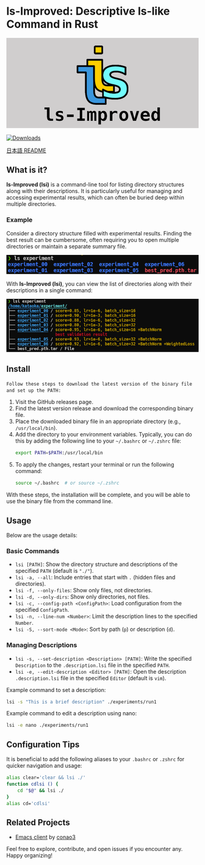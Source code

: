 # ls-Improved: Descriptive ls-like Command in Rust

![ls](https://github.com/ShotaroKataoka/ls-Improved/blob/master/doc/images/lsi.png)

[![Downloads](https://pepy.tech/badge/ls-improved)](https://pepy.tech/project/ls-improved)

[日本語 README](https://github.com/ShotaroKataoka/ls-Improved/blob/master/README.ja.md)

## What is it?

**ls-Improved (lsi)** is a command-line tool for listing directory structures along with their descriptions. It is particularly useful for managing and accessing experimental results, which can often be buried deep within multiple directories.

### Example

Consider a directory structure filled with experimental results. Finding the best result can be cumbersome, often requiring you to open multiple directories or maintain a separate summary file.

![ls](https://github.com/ShotaroKataoka/ls-Improved/blob/master/doc/images/ls_using.png)

With **ls-Improved (lsi)**, you can view the list of directories along with their descriptions in a single command:

![lsi](https://github.com/ShotaroKataoka/ls-Improved/blob/master/doc/images/lsi_using.png)

## Install

`Follow these steps to download the latest version of the binary file and set up the PATH:`

1. Visit the GitHub releases page.
2. Find the latest version release and download the corresponding binary file.
3. Place the downloaded binary file in an appropriate directory (e.g., `/usr/local/bin`).
4. Add the directory to your environment variables. Typically, you can do this by adding the following line to your `~/.bashrc` or `~/.zshrc` file:
   ```sh
   export PATH=$PATH:/usr/local/bin
   ```
5. To apply the changes, restart your terminal or run the following command:
   ```sh
   source ~/.bashrc  # or source ~/.zshrc
   ```

With these steps, the installation will be complete, and you will be able to use the binary file from the command line.

## Usage

Below are the usage details:

### Basic Commands

- `lsi [PATH]`: Show the directory structure and descriptions of the specified `PATH` (default is `"./"`).
- `lsi -a, --all`: Include entries that start with `.` (hidden files and directories).
- `lsi -f, --only-files`: Show only files, not directories.
- `lsi -d, --only-dirs`: Show only directories, not files.
- `lsi -c, --config-path <ConfigPath>`: Load configuration from the specified `ConfigPath`.
- `lsi -n, --line-num <Number>`: Limit the description lines to the specified `Number`.
- `lsi -S, --sort-mode <Mode>`: Sort by path (`p`) or description (`d`).

### Managing Descriptions

- `lsi -s, --set-description <Description> [PATH]`: Write the specified `Description` to the `.description.lsi` file in the specified `PATH`.
- `lsi -e, --edit-description <Editor> [PATH]`: Open the description `.description.lsi` file in the specified `Editor` (default is `vim`).

Example command to set a description:

```sh
lsi -s "This is a brief description" ./experiments/run1
```

Example command to edit a description using nano:

```sh
lsi -e nano ./experiments/run1
```

## Configuration Tips

It is beneficial to add the following aliases to your `.bashrc` or `.zshrc` for quicker navigation and usage:

```sh
alias clear='clear && lsi ./'
function cdlsi () {
    cd "$@" && lsi ./
}
alias cd='cdlsi'
```

## Related Projects

- [Emacs client](https://github.com/conao3/dired-lsi.el) by [conao3](https://github.com/conao3)

Feel free to explore, contribute, and open issues if you encounter any. Happy organizing!
